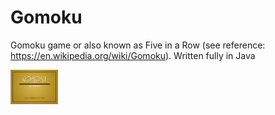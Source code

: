 # Gomoku
Gomoku game or also known as Five in a Row (see reference: https://en.wikipedia.org/wiki/Gomoku). Written fully in Java

<img alt="initial screen" src="screenshots/home.PNG" width="15%">